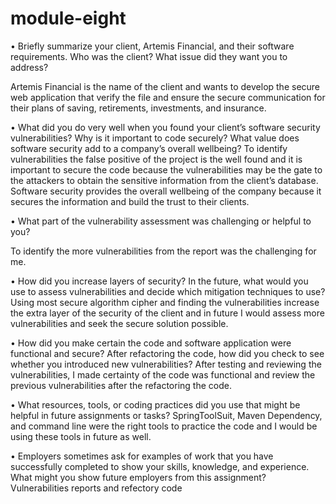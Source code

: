 # module-eight
•	Briefly summarize your client, Artemis Financial, and their software requirements. Who was the client? What issue did they want you to address?

Artemis Financial is the name of the client and wants to develop the secure web application that verify the file and ensure the secure communication for their plans of saving, retirements, investments, and insurance.

•	What did you do very well when you found your client’s software security vulnerabilities? Why is it important to code securely? What value does software security add to a company’s overall wellbeing?
To identify vulnerabilities the false positive of the project is the well found and it is important to secure the code because the vulnerabilities may be the gate to the attackers to obtain the sensitive information from the client’s database. Software security provides the overall wellbeing of the company because it secures the information and build the trust to their clients.

•	What part of the vulnerability assessment was challenging or helpful to you?

To identify the more vulnerabilities from the report was the challenging for me.

•	How did you increase layers of security? In the future, what would you use to assess vulnerabilities and decide which mitigation techniques to use?
Using most secure algorithm cipher and finding the vulnerabilities increase the extra layer of the security of the client and in future I would assess more vulnerabilities and seek the secure solution possible.


•	How did you make certain the code and software application were functional and secure? After refactoring the code, how did you check to see whether you introduced new vulnerabilities?
After testing and reviewing the vulnerabilities, I made certainty of the code was functional and review the previous vulnerabilities after the refactoring the code.

•	What resources, tools, or coding practices did you use that might be helpful in future assignments or tasks?
SpringToolSuit, Maven Dependency, and command line were the right tools to practice the code and I would be using these tools in future as well. 

•	Employers sometimes ask for examples of work that you have successfully completed to show your skills, knowledge, and experience. What might you show future employers from this assignment?
Vulnerabilities reports and refectory code
